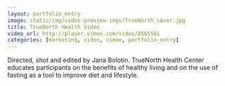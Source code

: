 ```yaml
---
layout: portfolio_entry
image: static/img/video-preview-imgs/TrueNorth_cover.jpg
title: TrueNorth Health Video
video_url: http://player.vimeo.com/video/8565581
categories: [marketing, video, vimeo, portfolio_entry]
---
```

Directed, shot and edited by Jana Bolotin. TrueNorth Health Center educates participants on the benefits of healthy living and on the use of fasting as a tool to improve diet and lifestyle.